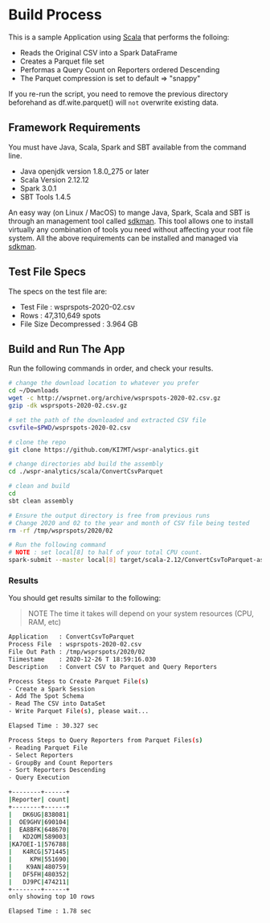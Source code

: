 # Build Process

This is a sample Application using [Scala][] that performs the folloing:

* Reads the Original CSV into a Spark DataFrame
* Creates a Parquet file set
* Performas a Query Count on Reporters ordered Descending
* The Parquet compression is set to default => "snappy"

If you re-run the script, you need to remove the previous
directory beforehand as df.wite.parquet() will `not` overwrite
existing data.

## Framework Requirements

You must have Java, Scala, Spark and SBT available from the command line.

- Java openjdk version 1.8.0_275 or later
- Scala Version 2.12.12
- Spark 3.0.1
- SBT Tools 1.4.5

An easy way (on Linux / MacOS) to mange Java, Spark, Scala and SBT is
through an management tool called [sdkman][]. This tool allows
one to install virtually any combination of tools you need without
affecting your root file system. All the above requirements
can be installed and managed via [sdkman][].

## Test File Specs

The specs on the test file are:

- Test File : wsprspots-2020-02.csv
- Rows : 47,310,649 spots
- File Size Decompressed : 3.964 GB

## Build and Run The App

Run the following commands in order, and check your results.

```bash
# change the download location to whatever you prefer
cd ~/Downloads
wget -c http://wsprnet.org/archive/wsprspots-2020-02.csv.gz
gzip -dk wsprspots-2020-02.csv.gz

# set the path of the downloaded and extracted CSV file
csvfile=$PWD/wsprspots-2020-02.csv

# clone the repo
git clone https://github.com/KI7MT/wspr-analytics.git

# change directories abd build the assembly
cd ./wspr-analytics/scala/ConvertCsvParquet

# clean and build
cd 
sbt clean assembly

# Ensure the output directory is free from previous runs
# Change 2020 and 02 to the year and month of CSV file being tested
rm -rf /tmp/wsprspots/2020/02

# Run the following command
# NOTE : set local[8] to half of your total CPU count. 
spark-submit --master local[8] target/scala-2.12/ConvertCsvToParquet-assembly-1.0.jar $csvfile
```

### Results

You should get results similar to the following:

>NOTE The time it takes will depend on your system resources (CPU, RAM, etc)

```bash
Application   : ConvertCsvToParquet
Process File  : wsprspots-2020-02.csv
File Out Path : /tmp/wsprspots/2020/02
Tiimestame    : 2020-12-26 T 18:59:16.030
Description   : Convert CSV to Parquet and Query Reporters

Process Steps to Create Parquet File(s)
- Create a Spark Session
- Add The Spot Schema
- Read The CSV into DataSet
- Write Parquet File(s), please wait...

Elapsed Time : 30.327 sec

Process Steps to Query Reporters from Parquet Files(s)
- Reading Parquet File
- Select Reporters
- GroupBy and Count Reporters
- Sort Reporters Descending
- Query Execution

+--------+------+
|Reporter| count|
+--------+------+
|   DK6UG|838081|
|  OE9GHV|690104|
|  EA8BFK|648670|
|   KD2OM|589003|
|KA7OEI-1|576788|
|   K4RCG|571445|
|     KPH|551690|
|    K9AN|480759|
|   DF5FH|480352|
|   DJ9PC|474211|
+--------+------+
only showing top 10 rows

Elapsed Time : 1.78 sec
```

[wpsrspots-2020-02.csv.zip]: http://wsprnet.org/archive/wsprspots-2020-02.csv.zip
[sdkman]: https://sdkman.io/
[Spark SQL]: https://spark.apache.org/docs/latest/sql-programming-guide.html
[Scala]: https://scala-lang.org/